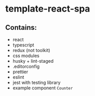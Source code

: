# template-react-spa

## Contains:

* react
* typescript
* redux (not toolkit)
* css modules
* husky + lint-staged
* .editorconfig
* prettier
* eslint
* jest with testing library
* example component `Counter`
